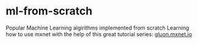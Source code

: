 # ml-from-scratch
Popular Machine Learning algirithms implemented from scratch
Learning how to use mxnet with the help of this great tutorial series: [gluon.mxnet.io](https://gluon.mxnet.io/)